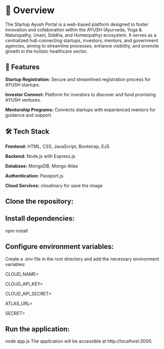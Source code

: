 # 🧭 Overview
The Startup Ayush Portal is a web-based platform designed to foster innovation and collaboration within the AYUSH (Ayurveda, Yoga & Naturopathy, Unani, Siddha, and Homeopathy) ecosystem. It serves as a centralized hub connecting startups, investors, mentors, and government agencies, aiming to streamline processes, enhance visibility, and promote growth in the holistic healthcare sector.

## 🚀 Features
**Startup Registration:** Secure and streamlined registration process for AYUSH startups.

**Investor Connect:** Platform for investors to discover and fund promising AYUSH ventures.

**Mentorship Programs:** Connects startups with experienced mentors for guidance and support.


## 🛠️ Tech Stack
**Frontend:** HTML, CSS, JavaScript, Bootstrap, EJS

**Backend:** Node.js with Express.js

**Database:** MongoDB, Mongo Atlas

**Authentication:** Passport.js

**Cloud Services:** cloudinary for save the image


## Clone the repository:

## Install dependencies:

npm install

## Configure environment variables:

Create a .env file in the root directory and add the necessary environment variables:

CLOUD_NAME=

CLOUD_API_KEY=

CLOUD_API_SECRET=

ATLAS_URL=

SECRET=


## Run the application:

node app.js
The application will be accessible at http://localhost:3000.
